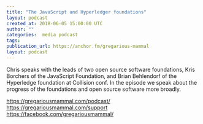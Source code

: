```yaml
---
title: "The JavaScript and Hyperledger foundations"
layout: podcast
created_at: 2018-06-05 15:00:00 UTC
author: ""
categories:  media podcast
tags:
publication_url: https://anchor.fm/gregarious-mammal
layout: podcast
---
```

Chris speaks with the leads of two open source software foundations, Kris Borchers of the JavaScript Foundation, and Brian Behlendorf of the Hyperledge foundation at Collision conf. In the episode we speak about the progress of the foundations and open source software more broadly.

https://gregariousmammal.com/podcast/
https://gregariousmammal.com/support
https://facebook.com/gregariousmammal/